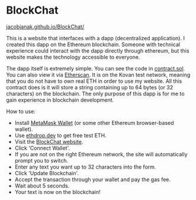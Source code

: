 # BlockChat

[jacobjanak.github.io/BlockChat/](https://jacobjanak.github.io/BlockChat/)

This is a website that interfaces with a dapp (decentralized application). I created this dapp on the Ethereum blockchain. Someone with technical experience could interact with the dapp directly through ethereum, but this website makes the technology accessible to everyone.

The dapp itself is extremely simple. You can see the code in [contract.sol](contract.sol). You can also view it via [Etherscan](https://kovan.etherscan.io/address/0xacb241f59e1a8c7a61f0781aed7ad067269feb26). It is on the Kovan test network, meaning that you do not have to own real ETH in order to use my website. All this contract does is it will store a string containing up to 64 bytes (or 32 characters) on the blockchain. The only purpose of this dapp is for me to gain experience in blockchain development.

How to use:
- Install [MetaMask Wallet](https://metamask.io/download/) (or some other Ethereum browser-based wallet).
- Use [ethdrop.dev](https://ethdrop.dev/) to get free test ETH.
- Visit the [BlockChat website](https://jacobjanak.github.io/BlockChat/).
- Click 'Connect Wallet'.
- If you are not on the right Ethereum network, the site will automatically prompt you to switch.
- Enter any text you want up to 32 characters into the form.
- Click 'Update Blockchain'.
- Accept the transaction through your wallet and pay the gas fee.
- Wait about 5 seconds.
- Your text is now on the blockchain!
